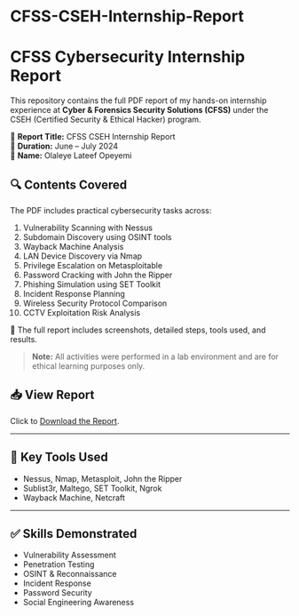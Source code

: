# CFSS-CSEH-Internship-Report
# CFSS Cybersecurity Internship Report

This repository contains the full PDF report of my hands-on internship experience at **Cyber & Forensics Security Solutions (CFSS)** under the CSEH (Certified Security & Ethical Hacker) program.

📄 **Report Title:** CFSS CSEH Internship Report  
📆 **Duration:** June – July 2024  
👤 **Name:** Olaleye Lateef Opeyemi

## 🔍 Contents Covered

The PDF includes practical cybersecurity tasks across:

1. Vulnerability Scanning with Nessus  
2. Subdomain Discovery using OSINT tools  
3. Wayback Machine Analysis  
4. LAN Device Discovery via Nmap  
5. Privilege Escalation on Metasploitable  
6. Password Cracking with John the Ripper  
7. Phishing Simulation using SET Toolkit  
8. Incident Response Planning  
9. Wireless Security Protocol Comparison  
10. CCTV Exploitation Risk Analysis

📌 The full report includes screenshots, detailed steps, tools used, and results.

> **Note:** All activities were performed in a lab environment and are for ethical learning purposes only.

## 📥 View Report

Click to [Download the Report](https://drive.google.com/file/d/1VmqU3Ay8XbJ5WYLSN6Uy3ssi9SZKMBYv/view?usp=sharing).

---

## 🧠 Key Tools Used

- Nessus, Nmap, Metasploit, John the Ripper  
- Sublist3r, Maltego, SET Toolkit, Ngrok  
- Wayback Machine, Netcraft

---

## ✅ Skills Demonstrated

- Vulnerability Assessment  
- Penetration Testing  
- OSINT & Reconnaissance  
- Incident Response  
- Password Security  
- Social Engineering Awareness
